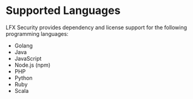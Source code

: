 # Supported Languages

LFX Security provides dependency and license support for the following programming languages:

* Golang
* Java
* JavaScript
* Node.js \(npm\)
* PHP
* Python
* Ruby
* Scala

